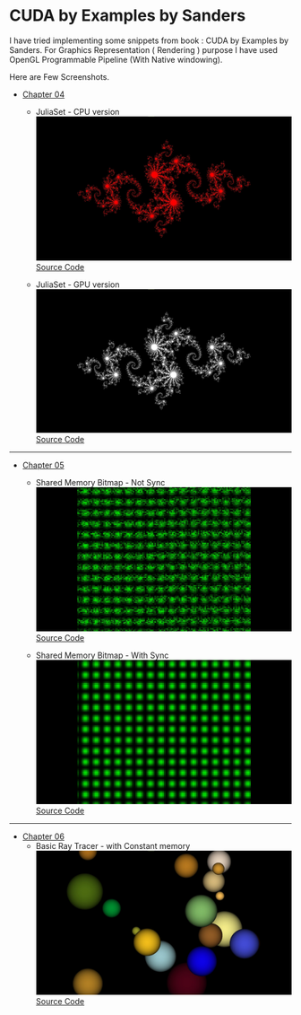 # CUDA by Examples by Sanders

I have tried implementing some snippets from book : CUDA by Examples by Sanders.
For Graphics Representation ( Rendering ) purpose I have used OpenGL Programmable Pipeline (With Native windowing).

Here are Few Screenshots.

* [Chapter 04](https://github.com/bharatmazire/CUDA_By_Examples/tree/master/Chapter04)
  - JuliaSet - CPU version
  ![JuliaSet - CPU version](https://github.com/bharatmazire/CUDA_By_Examples/blob/master/Chapter04/02_JuliaSet/01_CPU/Chapter04-JuliaSet-CPU.jpg)
  [Source Code](https://github.com/bharatmazire/CUDA_By_Examples/tree/master/Chapter04/02_JuliaSet/01_CPU)
  
  - JuliaSet - GPU version
  ![JuliaSet - GPU version](https://github.com/bharatmazire/CUDA_By_Examples/blob/master/Chapter04/02_JuliaSet/02_GPU/Chapter04-JuliaSet-GPU.jpg)
  [Source Code](https://github.com/bharatmazire/CUDA_By_Examples/tree/master/Chapter04/02_JuliaSet/02_GPU)

---
  
* [Chapter 05](https://github.com/bharatmazire/CUDA_By_Examples/tree/master/Chapter05)
  - Shared Memory Bitmap - Not Sync
  ![Shared Memory Bitmap - Not Sync](https://github.com/bharatmazire/CUDA_By_Examples/blob/master/Chapter05/03_SharedMemoryBitmap/01_NotSync/Chapter05-SharedMemoryBitmap-NotSync.jpg)
  [Source Code](https://github.com/bharatmazire/CUDA_By_Examples/tree/master/Chapter05/03_SharedMemoryBitmap/01_NotSync)
  
  - Shared Memory Bitmap - With Sync
  ![Shared Memory Bitmap - With Sync](https://github.com/bharatmazire/CUDA_By_Examples/blob/master/Chapter05/03_SharedMemoryBitmap/02_WithSync/Chapter05-SharedMemoryBitmap_WithSync.jpg)
  [Source Code](https://github.com/bharatmazire/CUDA_By_Examples/tree/master/Chapter05/03_SharedMemoryBitmap/02_WithSync)

---

* [Chapter 06](https://github.com/bharatmazire/CUDA_By_Examples/tree/master/Chapter06)
  - Basic Ray Tracer - with Constant memory
  ![Basic Ray Tracer](https://github.com/bharatmazire/CUDA_By_Examples/blob/master/Chapter06/02_WithConstantMemory/Chapter06-RayTracingWithConstantMemory.jpg)
  [Source Code](https://github.com/bharatmazire/CUDA_By_Examples/tree/master/Chapter06/02_WithConstantMemory)
  
  

